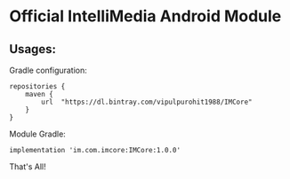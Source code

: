 # Official IntelliMedia Android Module

## Usages:
Gradle configuration:
```
repositories {
    maven {
        url  "https://dl.bintray.com/vipulpurohit1988/IMCore" 
    }
}
```
Module Gradle:
```
implementation 'im.com.imcore:IMCore:1.0.0'
```

That's All!

